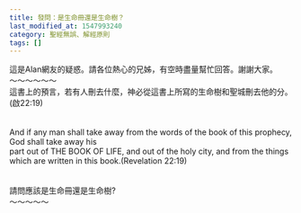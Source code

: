 ```yaml
---
title: 發問：是生命冊還是生命樹？
last_modified_at: 1547993240
category: 聖經無誤、解經原則
tags: []
---
```


這是Alan網友的疑惑。請各位熱心的兄姊，有空時盡量幫忙回答。謝謝大家。<br><!--more-->～～～～～～<br>這書上的預言，若有人刪去什麼，神必從這書上所寫的生命樹和聖城刪去他的分。(啟22:19) <br><br><br>And if any man shall take away from the words of the book of this prophecy, God shall take away his <br>part out of THE BOOK OF LIFE, and out of the holy city, and from the things which are written in this book.(Revelation 22:19) <br><br><br>請問應該是生命冊還是生命樹? <br>～～～～～<br><br>
